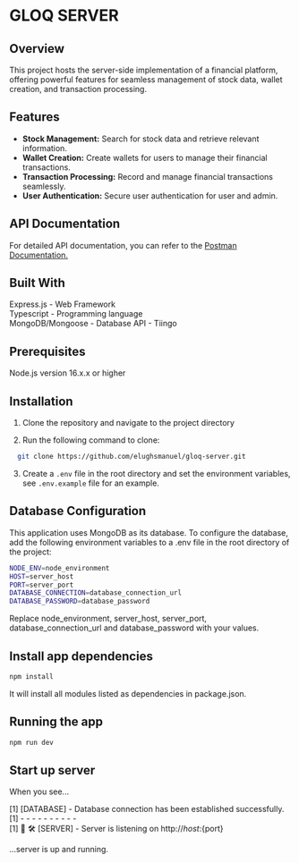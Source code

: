 # GLOQ SERVER


## Overview

This project hosts the server-side implementation of a financial platform, offering powerful features for seamless management of stock data, wallet creation, and transaction processing.

## Features

- **Stock Management:** Search for stock data and retrieve relevant information.
- **Wallet Creation:** Create wallets for users to manage their financial transactions.
- **Transaction Processing:** Record and manage financial transactions seamlessly.
- **User Authentication:** Secure user authentication for user and admin.

## API Documentation

For detailed API documentation, you can refer to the [Postman Documentation.](https://documenter.getpostman.com/view/27688954/2s9YsDjaKj#intro)

## Built With

Express.js - Web Framework  
Typescript - Programming language  
MongoDB/Mongoose - Database
API - Tiingo

## Prerequisites

Node.js version 16.x.x or higher

## Installation

1. Clone the repository and navigate to the project directory

2. Run the following command to clone:

```bash
  git clone https://github.com/elughsmanuel/gloq-server.git

```

3. Create a `.env` file in the root directory and set the environment variables, see `.env.example` file for an example.

## Database Configuration

This application uses MongoDB as its database. To configure the database, add the following environment variables to a .env file in the root directory of the project:

```bash
NODE_ENV=node_environment
HOST=server_host
PORT=server_port
DATABASE_CONNECTION=database_connection_url
DATABASE_PASSWORD=database_password
```

Replace node_environment, server_host, server_port, database_connection_url and database_password with your values.

## Install app dependencies

```bash
npm install
```

It will install all modules listed as dependencies in package.json.

## Running the app

```bash
npm run dev
```

## Start up server

When you see...

[1] [DATABASE] - Database connection has been established successfully.  
[1] - - - - - - - - - -  
[1] 🌟 🛠️  [SERVER] - Server is listening on http://${host}:${port}  

...server is up and running.
